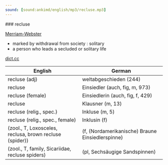 ```yaml
---
sound: [sound:ankimd/english/mp3/recluse.mp3]
---
```


\### recluse

[Merriam-Webster](https://www.merriam-webster.com/dictionary/recluse)

- marked by withdrawal from society : solitary
- a person who leads a secluded or solitary life

[dict.cc](https://www.dict.cc/recluse)

| English        | German       |
| -------------- | ------------ |
| recluse (adj) | weltabgeschieden (244) |
| recluse | Einsiedler (auch, fig, m, 973) |
| recluse (female) | Einsiedlerin (auch, fig, f, 429) |
| recluse | Klausner (m, 13) |
| recluse (relig., spec.) | Inkluse (m, 5) |
| recluse (relig., spec., female) | Inklusin (f) |
|  (zool., T, Loxosceles, reclusa, brown recluse (spider)) |  (f, (Nordamerikanische) Braune Einsiedlerspinne) |
|  (zool., T, family, Sicariidae, recluse spiders) |  (pl, Sechsäugige Sandspinnen) |
